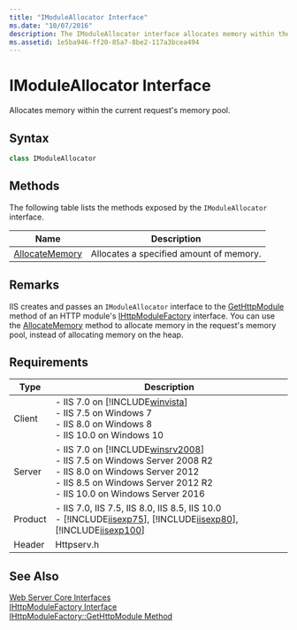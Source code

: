 ```yaml
---
title: "IModuleAllocator Interface"
ms.date: "10/07/2016"
description: The IModuleAllocator interface allocates memory within the current request's memory pool.
ms.assetid: 1e5ba946-ff20-85a7-8be2-117a3bcea494
---
```

# IModuleAllocator Interface
Allocates memory within the current request's memory pool.  
  
## Syntax  
  
```cpp  
class IModuleAllocator  
```  
  
## Methods  
 The following table lists the methods exposed by the `IModuleAllocator` interface.  
  
|Name|Description|  
|----------|-----------------|  
|[AllocateMemory](../../web-development-reference/native-code-api-reference/imoduleallocator-allocatememory-method.md)|Allocates a specified amount of memory.|  
  
## Remarks  
 IIS creates and passes an `IModuleAllocator` interface to the [GetHttpModule](../../web-development-reference/native-code-api-reference/ihttpmodulefactory-gethttpmodule-method.md) method of an HTTP module's [IHttpModuleFactory](../../web-development-reference/native-code-api-reference/ihttpmodulefactory-interface.md) interface. You can use the [AllocateMemory](../../web-development-reference/native-code-api-reference/imoduleallocator-allocatememory-method.md) method to allocate memory in the request's memory pool, instead of allocating memory on the heap.  
  
## Requirements  
  
|Type|Description|  
|----------|-----------------|  
|Client|-   IIS 7.0 on [!INCLUDE[winvista](../../wmi-provider/includes/winvista-md.md)]<br />-   IIS 7.5 on Windows 7<br />-   IIS 8.0 on Windows 8<br />-   IIS 10.0 on Windows 10|  
|Server|-   IIS 7.0 on [!INCLUDE[winsrv2008](../../wmi-provider/includes/winsrv2008-md.md)]<br />-   IIS 7.5 on Windows Server 2008 R2<br />-   IIS 8.0 on Windows Server 2012<br />-   IIS 8.5 on Windows Server 2012 R2<br />-   IIS 10.0 on Windows Server 2016|  
|Product|-   IIS 7.0, IIS 7.5, IIS 8.0, IIS 8.5, IIS 10.0<br />-   [!INCLUDE[iisexp75](../../web-development-reference/native-code-api-reference/includes/iisexp75-md.md)], [!INCLUDE[iisexp80](../../web-development-reference/native-code-api-reference/includes/iisexp80-md.md)], [!INCLUDE[iisexp100](../../web-development-reference/native-code-api-reference/includes/iisexp100-md.md)]|  
|Header|Httpserv.h|  
  
## See Also  
 [Web Server Core Interfaces](../../web-development-reference/native-code-api-reference/web-server-core-interfaces.md)   
 [IHttpModuleFactory Interface](../../web-development-reference/native-code-api-reference/ihttpmodulefactory-interface.md)   
 [IHttpModuleFactory::GetHttpModule Method](../../web-development-reference/native-code-api-reference/ihttpmodulefactory-gethttpmodule-method.md)
